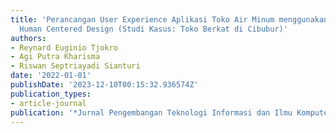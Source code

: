 ```yaml
---
title: 'Perancangan User Experience Aplikasi Toko Air Minum menggunakan Metode Pendekatan
  Human Centered Design (Studi Kasus: Toko Berkat di Cibubur)'
authors:
- Reynard Euginio Tjokro
- Agi Putra Kharisma
- Riswan Septriayadi Sianturi
date: '2022-01-01'
publishDate: '2023-12-10T00:15:32.936574Z'
publication_types:
- article-journal
publication: '*Jurnal Pengembangan Teknologi Informasi dan Ilmu Komputer*'
---
```

